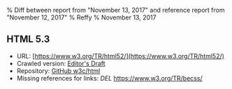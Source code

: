 % Diff between report from "November 13, 2017" and reference report from "November 12, 2017"
% Reffy
% November 13, 2017

## HTML 5.3

- URL: [https://www.w3.org/TR/html52/](https://www.w3.org/TR/html52/)
- Crawled version: [Editor's Draft](https://w3c.github.io/html/)
- Repository: [GitHub w3c/html](https://github.com/w3c/html)
- Missing references for links: *DEL* https://www.w3.org/TR/becss/


